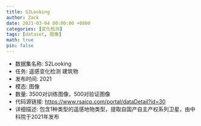 ```yaml
---
title: S2Looking
author: Zack
date: 2021-03-04 00:00:00 +0800
categories: [变化检测]
tags: [dataset, 图像]
math: true
pin: false
---
```

- 数据集名称: S2Looking
- 任务: 遥感变化检测 建筑物
- 发布时间: 2021
- 模态: 图像
- 数量: 3500对训练图像，500对验证图像
- 代码源链接: https://www.rsaicp.com/portal/dataDetail?id=30
- 详细描述: 包含1种类型的遥感地物类型，提取自国产自主产权系列卫星，由中科院于2021年发布
